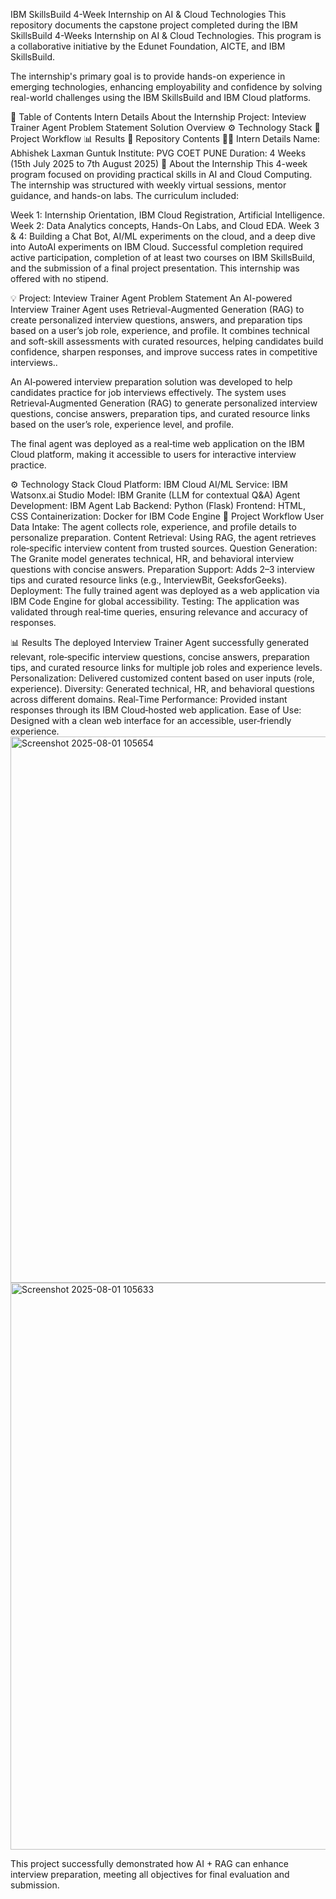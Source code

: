 IBM SkillsBuild 4-Week Internship on AI & Cloud Technologies
This repository documents the capstone project completed during the IBM SkillsBuild 4-Weeks Internship on AI & Cloud Technologies. This program is a collaborative initiative by the Edunet Foundation, AICTE, and IBM SkillsBuild.

The internship's primary goal is to provide hands-on experience in emerging technologies, enhancing employability and confidence by solving real-world challenges using the IBM SkillsBuild and IBM Cloud platforms.

📝 Table of Contents
Intern Details
About the Internship
Project: Inteview Trainer Agent
Problem Statement
Solution Overview
⚙️ Technology Stack
🚀 Project Workflow
📊 Results
📁 Repository Contents
👨‍💻 Intern Details
Name: Abhishek Laxman Guntuk
Institute: PVG COET PUNE
Duration: 4 Weeks (15th July 2025 to 7th August 2025)
📖 About the Internship
This 4-week program focused on providing practical skills in AI and Cloud Computing. The internship was structured with weekly virtual sessions, mentor guidance, and hands-on labs. The curriculum included:

Week 1: Internship Orientation, IBM Cloud Registration, Artificial Intelligence.
Week 2: Data Analytics concepts, Hands-On Labs, and Cloud EDA.
Week 3 & 4: Building a Chat Bot, AI/ML experiments on the cloud, and a deep dive into AutoAI experiments on IBM Cloud.
Successful completion required active participation, completion of at least two courses on IBM SkillsBuild, and the submission of a final project presentation. This internship was offered with no stipend.

💡 Project: Inteview Trainer Agent
Problem Statement
An AI-powered Interview Trainer Agent uses Retrieval-Augmented 
Generation (RAG) to create personalized interview questions, answers, 
and preparation tips based on a user’s job role, experience, and profile. 
It combines technical and soft-skill assessments with curated 
resources, helping candidates build confidence, sharpen responses, 
and improve success rates in competitive interviews..


An AI‑powered interview preparation solution was developed to help candidates practice for job interviews effectively. The system uses Retrieval‑Augmented Generation (RAG) to generate personalized interview questions, concise answers, preparation tips, and curated resource links based on the user’s role, experience level, and profile.

The final agent was deployed as a real‑time web application on the IBM Cloud platform, making it accessible to users for interactive interview practice.

⚙️ Technology Stack
Cloud Platform: IBM Cloud
AI/ML Service: IBM Watsonx.ai Studio
Model: IBM Granite (LLM for contextual Q&A)
Agent Development: IBM Agent Lab
Backend: Python (Flask)
Frontend: HTML, CSS
Containerization: Docker for IBM Code Engine
🚀 Project Workflow
User Data Intake: The agent collects role, experience, and profile details to personalize preparation.
Content Retrieval: Using RAG, the agent retrieves role‑specific interview content from trusted sources.
Question Generation: The Granite model generates technical, HR, and behavioral interview questions with concise answers.
Preparation Support: Adds 2–3 interview tips and curated resource links (e.g., InterviewBit, GeeksforGeeks).
Deployment: The fully trained agent was deployed as a web application via IBM Code Engine for global accessibility.
Testing: The application was validated through real‑time queries, ensuring relevance and accuracy of responses.

📊 Results
The deployed Interview Trainer Agent successfully generated relevant, role‑specific interview questions, concise answers, preparation tips, and curated resource links for multiple job roles and experience levels.
Personalization: Delivered customized content based on user inputs (role, experience).
Diversity: Generated technical, HR, and behavioral questions across different domains.
Real‑Time Performance: Provided instant responses through its IBM Cloud‑hosted web application.
Ease of Use: Designed with a clean web interface for an accessible, user‑friendly experience.<img width="891" height="874" alt="Screenshot 2025-08-01 105654" src="https://github.com/user-attachments/assets/359fdbf0-1184-459d-b9b4-a48580969552" />
<img width="903" height="907" alt="Screenshot 2025-08-01 105633" src="https://github.com/user-attachments/assets/936d1db1-8c8e-489d-b1bf-1fd9a845bdfd" />

This project successfully demonstrated how AI + RAG can enhance interview preparation, meeting all objectives for final evaluation and submission.


